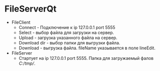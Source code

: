 # FileServerQt

- FileClient
  - Connect - Подключение к ip 127.0.0.1 port 5555
  - Select - выбор файла для загрузки на сервер.
  - Upload - загрузка указанного файла на сервер.
  - Download dir - выбор папки для выгрузки файла.
  - Download - выгрузка файла. fileName указывается в поле lineEdit. 
- FileServer
  - Стартует на ip 127.0.0.1 port 5555. Папка для загружаемый фалов *C:/tmp/*.   
